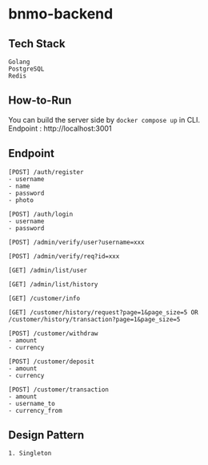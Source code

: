 # bnmo-backend
## Tech Stack
```
Golang
PostgreSQL
Redis
```

## How-to-Run
You can build the server side by `docker compose up` in CLI.\
Endpoint : http://localhost:3001

## Endpoint
```
[POST] /auth/register
- username
- name
- password
- photo

[POST] /auth/login
- username
- password

[POST] /admin/verify/user?username=xxx

[POST] /admin/verify/req?id=xxx

[GET] /admin/list/user

[GET] /admin/list/history

[GET] /customer/info

[GET] /customer/history/request?page=1&page_size=5 OR /customer/history/transaction?page=1&page_size=5

[POST] /customer/withdraw
- amount
- currency

[POST] /customer/deposit
- amount
- currency

[POST] /customer/transaction
- amount
- username_to
- currency_from
```

## Design Pattern
```
1. Singleton
```